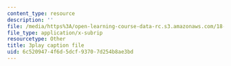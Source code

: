 ```yaml
---
content_type: resource
description: ''
file: /media/https%3A/open-learning-course-data-rc.s3.amazonaws.com/18-02sc-multivariable-calculus-fall-2010/6c5209474f6d5dcf93707d254b8ae3bd_2bF6H_xu0ao.vtt
file_type: application/x-subrip
resourcetype: Other
title: 3play caption file
uid: 6c520947-4f6d-5dcf-9370-7d254b8ae3bd
---
```

